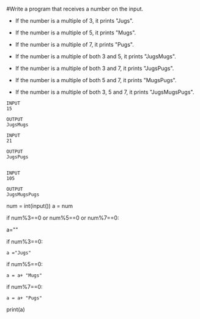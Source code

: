 #Write a program that receives a number on the input.
  - If the number is a multiple of 3, it prints "Jugs". 
  - If the number is a multiple of 5, it prints "Mugs".
  - If the number is a multiple of 7, it prints "Pugs".

  - If the number is a multiple of both 3 and 5, it prints "JugsMugs".
  - If the number is a multiple of both 3 and 7, it prints "JugsPugs".
  - If the number is a multiple of both 5 and 7, it prints "MugsPugs".
  - If the number is a multiple of both 3, 5 and 7, it prints "JugsMugsPugs".
  
 ```
 INPUT 
15

OUTPUT
JugsMugs

INPUT 
21

OUTPUT
JugsPugs


INPUT 
105

OUTPUT 
JugsMugsPugs

 ```
 num = int(input())
a = num

if num%3==0 or num%5==0 or num%7==0:
  
  a=""
  
  if num%3==0:
    
    a ="Jugs"
  
  if num%5==0:
    
    a = a+ "Mugs"
  
  if num%7==0:
    
    a = a+ "Pugs"

print(a)













